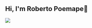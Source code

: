 ## Hi, I'm Roberto Poemape👋

<img src='https://www.google.com/url?sa=i&url=https%3A%2F%2Fes.pngtree.com%2Ffree-logo-png&psig=AOvVaw2YQlNBhrV6-1Jc6rfI9wOO&ust=1738178921102000&source=images&cd=vfe&opi=89978449&ved=0CBEQjRxqFwoTCMia6pqTmYsDFQAAAAAdAAAAABAE'>
<!--
**Robertopoemape/Robertopoemape** is a ✨ _special_ ✨ repository because its `README.md` (this file) appears on your GitHub profile.

Here are some ideas to get you started:

- 🔭 I’m currently working on ...
- 🌱 I’m currently learning ...
- 👯 I’m looking to collaborate on ...
- 🤔 I’m looking for help with ...
- 💬 Ask me about ...
- 📫 How to reach me: ...
- 😄 Pronouns: ...
- ⚡ Fun fact: ...
-->

